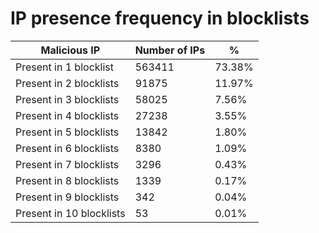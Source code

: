 # IP presence frequency in blocklists
| Malicious IP | Number of IPs | % |
|----|----|----|
| Present in 1 blocklist | 563411 | 73.38% |
| Present in 2 blocklists | 91875 | 11.97% |
| Present in 3 blocklists | 58025 | 7.56% |
| Present in 4 blocklists | 27238 | 3.55% |
| Present in 5 blocklists | 13842 | 1.80% |
| Present in 6 blocklists | 8380 | 1.09% |
| Present in 7 blocklists | 3296 | 0.43% |
| Present in 8 blocklists | 1339 | 0.17% |
| Present in 9 blocklists | 342 | 0.04% |
| Present in 10 blocklists | 53 | 0.01% |
